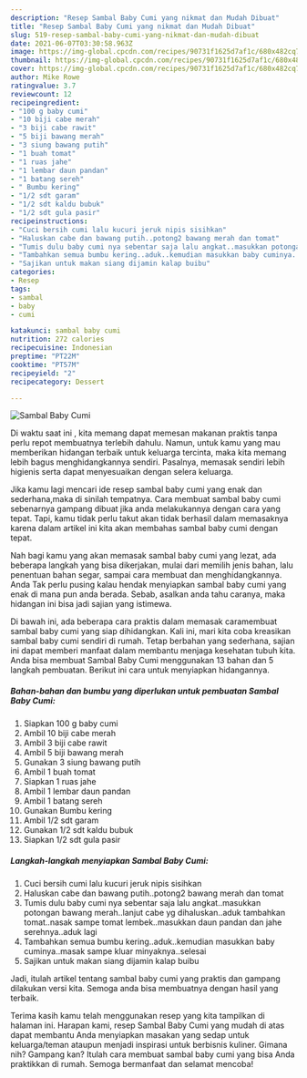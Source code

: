 ```yaml
---
description: "Resep Sambal Baby Cumi yang nikmat dan Mudah Dibuat"
title: "Resep Sambal Baby Cumi yang nikmat dan Mudah Dibuat"
slug: 519-resep-sambal-baby-cumi-yang-nikmat-dan-mudah-dibuat
date: 2021-06-07T03:30:58.963Z
image: https://img-global.cpcdn.com/recipes/90731f1625d7af1c/680x482cq70/sambal-baby-cumi-foto-resep-utama.jpg
thumbnail: https://img-global.cpcdn.com/recipes/90731f1625d7af1c/680x482cq70/sambal-baby-cumi-foto-resep-utama.jpg
cover: https://img-global.cpcdn.com/recipes/90731f1625d7af1c/680x482cq70/sambal-baby-cumi-foto-resep-utama.jpg
author: Mike Rowe
ratingvalue: 3.7
reviewcount: 12
recipeingredient:
- "100 g baby cumi"
- "10 biji cabe merah"
- "3 biji cabe rawit"
- "5 biji bawang merah"
- "3 siung bawang putih"
- "1 buah tomat"
- "1 ruas jahe"
- "1 lembar daun pandan"
- "1 batang sereh"
- " Bumbu kering"
- "1/2 sdt garam"
- "1/2 sdt kaldu bubuk"
- "1/2 sdt gula pasir"
recipeinstructions:
- "Cuci bersih cumi lalu kucuri jeruk nipis sisihkan"
- "Haluskan cabe dan bawang putih..potong2 bawang merah dan tomat"
- "Tumis dulu baby cumi nya sebentar saja lalu angkat..masukkan potongan bawang merah..lanjut cabe yg dihaluskan..aduk tambahkan tomat..nasak sampe tomat lembek..masukkan daun pandan dan jahe serehnya..aduk lagi"
- "Tambahkan semua bumbu kering..aduk..kemudian masukkan baby cuminya..masak sampe kluar minyaknya..selesai"
- "Sajikan untuk makan siang dijamin kalap buibu"
categories:
- Resep
tags:
- sambal
- baby
- cumi

katakunci: sambal baby cumi 
nutrition: 272 calories
recipecuisine: Indonesian
preptime: "PT22M"
cooktime: "PT57M"
recipeyield: "2"
recipecategory: Dessert

---
```



![Sambal Baby Cumi](https://img-global.cpcdn.com/recipes/90731f1625d7af1c/680x482cq70/sambal-baby-cumi-foto-resep-utama.jpg)

Di waktu  saat ini , kita memang dapat memesan makanan praktis tanpa perlu repot membuatnya terlebih dahulu. Namun, untuk kamu yang mau memberikan hidangan terbaik untuk keluarga tercinta, maka kita memang lebih bagus menghidangkannya sendiri. Pasalnya, memasak sendiri lebih higienis serta dapat menyesuaikan dengan selera keluarga.

Jika kamu lagi mencari ide resep sambal baby cumi yang enak dan sederhana,maka di sinilah tempatnya. Cara membuat sambal baby cumi  sebenarnya gampang dibuat jika anda melakukannya dengan cara yang tepat. Tapi, kamu tidak perlu takut akan tidak berhasil dalam memasaknya 
karena dalam artikel ini kita akan membahas sambal baby cumi dengan tepat.  



Nah bagi kamu yang akan memasak sambal baby cumi yang lezat, ada beberapa langkah yang bisa dikerjakan, mulai dari memilih jenis bahan, lalu penentuan bahan segar, sampai cara membuat dan menghidangkannya. Anda Tak perlu pusing kalau hendak menyiapkan sambal baby cumi yang enak di mana pun anda berada. Sebab, asalkan anda  tahu caranya, maka hidangan ini bisa jadi sajian yang istimewa.

Di bawah ini, ada beberapa cara praktis  dalam memasak caramembuat sambal baby cumi yang siap dihidangkan. Kali ini, mari kita coba kreasikan sambal baby cumi sendiri di rumah. Tetap berbahan yang sederhana, sajian ini dapat memberi manfaat dalam membantu menjaga kesehatan tubuh kita. Anda bisa membuat Sambal Baby Cumi menggunakan 13 bahan dan 5 langkah pembuatan. Berikut ini cara untuk menyiapkan hidangannya.

<!--inarticleads1-->

##### Bahan-bahan dan bumbu yang diperlukan untuk pembuatan Sambal Baby Cumi:

1. Siapkan 100 g baby cumi
1. Ambil 10 biji cabe merah
1. Ambil 3 biji cabe rawit
1. Ambil 5 biji bawang merah
1. Gunakan 3 siung bawang putih
1. Ambil 1 buah tomat
1. Siapkan 1 ruas jahe
1. Ambil 1 lembar daun pandan
1. Ambil 1 batang sereh
1. Gunakan  Bumbu kering
1. Ambil 1/2 sdt garam
1. Gunakan 1/2 sdt kaldu bubuk
1. Siapkan 1/2 sdt gula pasir




<!--inarticleads2-->

##### Langkah-langkah menyiapkan Sambal Baby Cumi:

1. Cuci bersih cumi lalu kucuri jeruk nipis sisihkan
1. Haluskan cabe dan bawang putih..potong2 bawang merah dan tomat
1. Tumis dulu baby cumi nya sebentar saja lalu angkat..masukkan potongan bawang merah..lanjut cabe yg dihaluskan..aduk tambahkan tomat..nasak sampe tomat lembek..masukkan daun pandan dan jahe serehnya..aduk lagi
1. Tambahkan semua bumbu kering..aduk..kemudian masukkan baby cuminya..masak sampe kluar minyaknya..selesai
1. Sajikan untuk makan siang dijamin kalap buibu




Jadi, itulah artikel tentang  sambal baby cumi  yang praktis dan gampang dilakukan versi kita. Semoga anda bisa membuatnya dengan hasil yang terbaik. 

Terima kasih kamu telah menggunakan resep yang kita tampilkan di halaman ini. Harapan kami, resep  Sambal Baby Cumi yang mudah di atas dapat membantu Anda menyiapkan masakan yang sedap untuk keluarga/teman ataupun menjadi inspirasi untuk berbisnis kuliner. Gimana nih? Gampang kan? Itulah cara membuat sambal baby cumi yang bisa Anda praktikkan di rumah. Semoga bermanfaat dan selamat mencoba!

